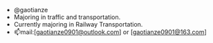 - @gaotianze 
- Majoring in traffic and transportation. 
- Currently majoring in Railway Transportation. 
- 📫mail:[gaotianze0901@outlook.com] or [gaotianze0901@163.com]
